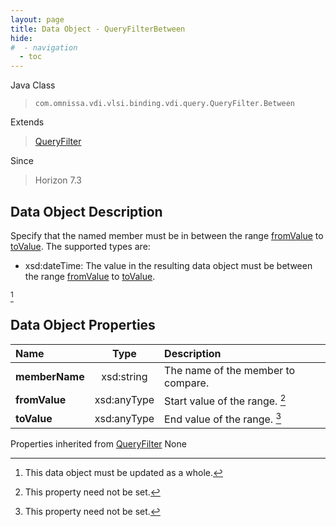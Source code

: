 ```yaml
---
layout: page
title: Data Object - QueryFilterBetween
hide:
#  - navigation
  - toc
---
```






Java Class
> `com.omnissa.vdi.vlsi.binding.vdi.query.QueryFilter.Between`

Extends
> [QueryFilter](vdi.query.QueryFilter.Filter.md)

Since
> Horizon 7.3


## Data Object Description

Specify that the named member must be in between the range [fromValue](vdi.query.QueryFilter.Between.md#fromValue) to [toValue](vdi.query.QueryFilter.Between.md#toValue). The supported types are:

* xsd:dateTime: The value in the resulting data object must be between the range [fromValue](vdi.query.QueryFilter.Between.md#fromValue) to [toValue](vdi.query.QueryFilter.Between.md#toValue).

 [^167]



## Data Object Properties

 Name | Type | Description
:---|:---:|:---
**memberName**|  xsd:string|  The name of the member to compare.
**fromValue**|  xsd:anyType|  Start value of the range. [^1]
**toValue**|  xsd:anyType|  End value of the range. [^1]
Properties inherited from [QueryFilter](vdi.query.QueryFilter.Filter.md)
None


 


[^1]: This property need not be set.
[^167]: This data object must be updated as a whole.
